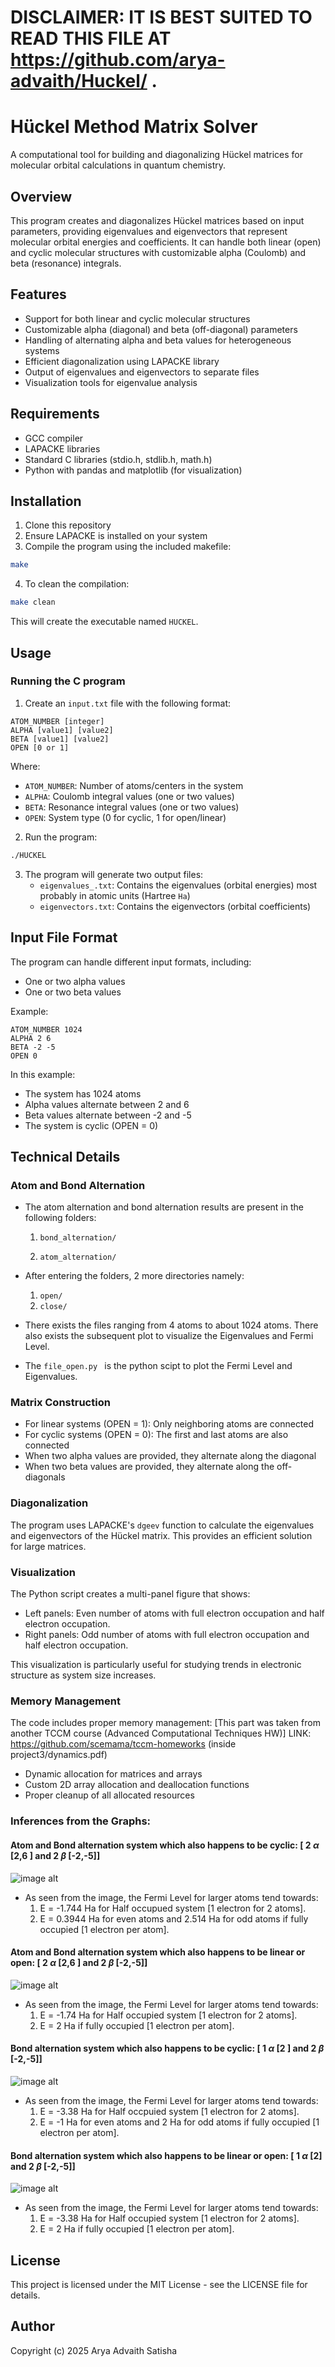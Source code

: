 # DISCLAIMER: IT IS BEST SUITED TO READ THIS FILE AT https://github.com/arya-advaith/Huckel/ .

# Hückel Method Matrix Solver

A computational tool for building and diagonalizing Hückel matrices for molecular orbital calculations in quantum chemistry.

## Overview

This program creates and diagonalizes Hückel matrices based on input parameters, providing eigenvalues and eigenvectors that represent molecular orbital energies and coefficients. It can handle both linear (open) and cyclic molecular structures with customizable alpha (Coulomb) and beta (resonance) integrals.

## Features

- Support for both linear and cyclic molecular structures
- Customizable alpha (diagonal) and beta (off-diagonal) parameters
- Handling of alternating alpha and beta values for heterogeneous systems
- Efficient diagonalization using LAPACKE library
- Output of eigenvalues and eigenvectors to separate files
- Visualization tools for eigenvalue analysis

## Requirements

- GCC compiler
- LAPACKE libraries
- Standard C libraries (stdio.h, stdlib.h, math.h)
- Python with pandas and matplotlib (for visualization)

## Installation

1. Clone this repository
2. Ensure LAPACKE is installed on your system
3. Compile the program using the included makefile:

```bash
make
```
4. To clean the compilation:
```bash
make clean
```

This will create the executable named `HUCKEL`.

## Usage

### Running the C program

1. Create an `input.txt` file with the following format:

```
ATOM_NUMBER [integer]
ALPHA [value1] [value2]
BETA [value1] [value2]
OPEN [0 or 1]
```

Where:
- `ATOM_NUMBER`: Number of atoms/centers in the system
- `ALPHA`: Coulomb integral values (one or two values)
- `BETA`: Resonance integral values (one or two values)
- `OPEN`: System type (0 for cyclic, 1 for open/linear)

2. Run the program:

```bash
./HUCKEL
```

3. The program will generate two output files:
   - `eigenvalues_.txt`: Contains the eigenvalues (orbital energies) most probably in atomic units (Hartree `Ha`)
   - `eigenvectors.txt`: Contains the eigenvectors (orbital coefficients)

## Input File Format

The program can handle different input formats, including:
- One or two alpha values
- One or two beta values

Example:
```
ATOM_NUMBER 1024
ALPHA 2 6
BETA -2 -5
OPEN 0
```

In this example:
- The system has 1024 atoms
- Alpha values alternate between 2 and 6
- Beta values alternate between -2 and -5
- The system is cyclic (OPEN = 0)

## Technical Details

### Atom and Bond Alternation

- The atom alternation and bond alternation results are present in the following folders:
    1. ```bond_alternation/```

    2. ```atom_alternation/```

- After entering the folders, 2 more directories namely:
    1. ```open/```
    2. ```close/```

- There exists the files ranging from 4 atoms to about 1024 atoms. There also exists the subsequent plot to visualize the Eigenvalues and Fermi Level.

- The ```file_open.py ``` is the python scipt to plot the Fermi Level and Eigenvalues.


### Matrix Construction

- For linear systems (OPEN = 1): Only neighboring atoms are connected
- For cyclic systems (OPEN = 0): The first and last atoms are also connected
- When two alpha values are provided, they alternate along the diagonal
- When two beta values are provided, they alternate along the off-diagonals

### Diagonalization

The program uses LAPACKE's `dgeev` function to calculate the eigenvalues and eigenvectors of the Hückel matrix. This provides an efficient solution for large matrices.

### Visualization

The Python script creates a multi-panel figure that shows:
- Left panels: Even number of atoms with full electron occupation and half electron occupation.
- Right panels: Odd number of atoms with full electron occupation and half electron occupation.

This visualization is particularly useful for studying trends in electronic structure as system size increases.

### Memory Management

The code includes proper memory management: [This part was taken from another TCCM course (Advanced Computational Techniques HW)]
LINK: https://github.com/scemama/tccm-homeworks (inside project3/dynamics.pdf)
- Dynamic allocation for matrices and arrays
- Custom 2D array allocation and deallocation functions
- Proper cleanup of all allocated resources

### Inferences from the Graphs:

#### Atom and Bond alternation system which also happens to be cyclic: [ 2 $\alpha$ [2,6 ] and 2 $\beta$ [-2,-5]]

![image alt](https://github.com/arya-advaith/Huckel/blob/main/atom_alternation/close/eigenvalues_2a2b1close.png)

- As seen from the image, the Fermi Level for larger atoms tend towards:
  1) E = -1.744 Ha for Half occupued system [1 electron for 2 atoms].
  2) E =  0.3944 Ha for even atoms and 2.514 Ha for odd atoms if fully occupied [1 electron per atom].
  
#### Atom and Bond alternation system which also happens to be linear or open: [ 2 $\alpha$ [2,6 ] and 2 $\beta$ [-2,-5]]

![image alt](https://github.com/arya-advaith/Huckel/blob/main/atom_alternation/open/eigenvalues_2a2b1open.png)

- As seen from the image, the Fermi Level for larger atoms tend towards:
  1) E = -1.74 Ha for Half occupied system [1 electron for 2 atoms].
  2) E =  2 Ha if fully occupied [1 electron per atom].

#### Bond alternation system which also happens to be cyclic: [ 1 $\alpha$ [2 ] and 2 $\beta$ [-2,-5]]

![image alt](https://github.com/arya-advaith/Huckel/blob/main/bond_alternation/close/eigenvalues_1a2b1close.png)

- As seen from the image, the Fermi Level for larger atoms tend towards:
  1) E = -3.38 Ha for Half occpuied system [1 electron for 2 atoms].
  2) E =  -1 Ha for even atoms and 2 Ha for odd atoms if fully occupied [1 electron per atom].

#### Bond alternation system which also happens to be linear or open: [ 1 $\alpha$ [2] and 2 $\beta$ [-2,-5]]

![image alt](https://github.com/arya-advaith/Huckel/blob/main/bond_alternation/open/eigenvalues_1a2b1open.png)

- As seen from the image, the Fermi Level for larger atoms tend towards:
  1) E = -3.38 Ha for Half occupied system [1 electron for 2 atoms].
  2) E =  2 Ha if fully occupied [1 electron per atom].
     
## License

This project is licensed under the MIT License - see the LICENSE file for details.

## Author

Copyright (c) 2025 Arya Advaith Satisha
